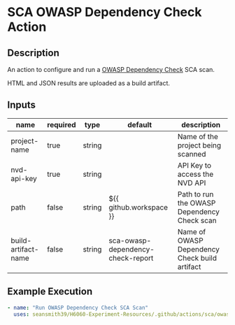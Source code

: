 # SCA OWASP Dependency Check Action

## Description

An action to configure and run a [OWASP Dependency Check](https://owasp.org/www-project-dependency-check/) SCA scan.

HTML and JSON results are uploaded as a build artifact.

## Inputs

| name                | required | type   | default                           | description                                   |
| ------------------- | -------- | ------ | --------------------------------- | --------------------------------------------- |
| project-name        | true     | string |                                   | Name of the project being scanned             |
| nvd-api-key         | true     | string |                                   | API Key to access the NVD API                 |
| path                | false    | string | ${{ github.workspace }}           | Path to run the OWASP Dependency Check scan   |
| build-artifact-name | false    | string | sca-owasp-dependency-check-report | Name of OWASP Dependency Check build artifact |

## Example Execution

```yaml
- name: "Run OWASP Dependency Check SCA Scan"
  uses: seansmith39/H6060-Experiment-Resources/.github/actions/sca/owasp-dependency-check
```
